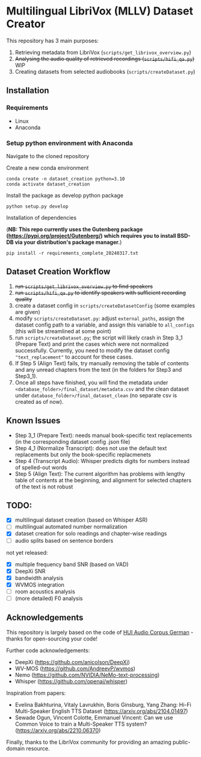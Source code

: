 # Multilingual LibriVox (MLLV) Dataset Creator
This repository has 3 main purposes:
1. Retrieving metadata from LibriVox (`scripts/get_librivox_overview.py`)
2. ~~Analysing the audio quality of retrieved recordings (`scripts/hifi_qa.py`)~~ WIP
3. Creating datasets from selected audiobooks (`scripts/createDataset.py`)

## Installation

### Requirements

* Linux
* Anaconda 

### Setup python environment with Anaconda

Navigate to the cloned repository

Create a new conda environment
```
conda create -n dataset_creation python=3.10
conda activate dataset_creation
```

Install the package as develop python package

```
python setup.py develop
```

Installation of dependencies

(**NB: This repo currently uses the Gutenberg package (https://pypi.org/project/Gutenberg/) which requires you to install BSD-DB via your distribution's package manager.**)
```
pip install -r requirements_complete_20240317.txt
```

## Dataset Creation Workflow
1. ~~run `scripts/get_librivox_overview.py` to find speakers~~
2. ~~run `scripts/hifi_qa.py` to identify speakers with sufficient recording quality~~
3. create a dataset config in `scripts/createDatasetConfig` (some examples are given)
4. modify `scripts/createDataset.py`: adjust `external_paths`, assign the dataset config path to a variable, and assign this variable to `all_configs` (this will be streamlined at some point)
5. run `scripts/createDataset.py`; the script will likely crash in Step 3_1 (Prepare Text) and print the cases which were not normalized successfully. Currently, you need to modify the dataset config `"text_replacement"` to account for these cases.
6. If Step 5 (Align Text) fails, try manually removing the table of contents and any unread chapters from the text (in the folders for Step3 and Step3_1).
7. Once all steps have finished, you will find the metadata under `<database_folder>/final_dataset/metadata.csv` and the clean dataset under `database_folder>/final_dataset_clean` (no separate csv is created as of now).


## Known Issues
- Step 3_1 (Prepare Text): needs manual book-specific text replacements (in the corresponding dataset config .json file)
- Step 4_1 (Normalize Transcript): does not use the default text replacements but only the book-specific replacmenets
- Step 4 (Transcript Audio): Whisper predicts digits for numbers instead of spelled-out words
- Step 5 (Align Text): The current algorithm has problems with lengthy table of contents at the beginning, and alignment for selected chapters of the text is not robust

## TODO:
- [x] multilingual dataset creation (based on Whisper ASR)
- [ ] multilingual automated number normalization
- [x] dataset creation for solo readings and chapter-wise readings
- [ ] audio splits based on sentence borders

not yet released:
- [x] multiple frequency band SNR (based on VAD)
- [x] DeepXi SNR
- [x] bandwidth analysis
- [x] WVMOS integration
- [ ] room acoustics analysis
- [ ] (more detailed) F0 analysis

## Acknowledgements

This repository is largely based on the code of [HUI Audio Corpus German](https://github.com/iisys-hof/HUI-Audio-Corpus-German) - thanks for open-sourcing your code!

Further code acknowledgements:
* DeepXi (https://github.com/anicolson/DeepXi)
* WV-MOS (https://github.com/AndreevP/wvmos)
* Nemo (https://github.com/NVIDIA/NeMo-text-processing)
* Whisper (https://github.com/openai/whisper)

Inspiration from papers:
* Evelina Bakhturina, Vitaly Lavrukhin, Boris Ginsburg, Yang Zhang: Hi-Fi Multi-Speaker English TTS Dataset (https://arxiv.org/abs/2104.01497)
* Sewade Ogun, Vincent Colotte, Emmanuel Vincent: Can we use Common Voice to train a Multi-Speaker TTS system? (https://arxiv.org/abs/2210.06370)

Finally, thanks to the LibriVox community for providing an amazing public-domain resource.